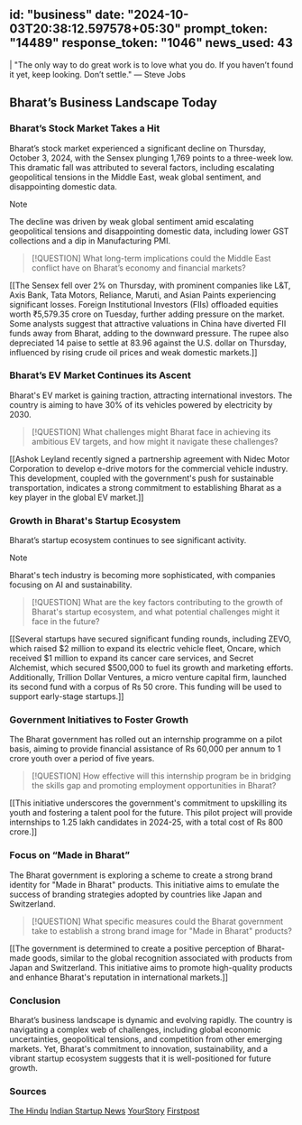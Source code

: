 
id: "business"
date: "2024-10-03T20:38:12.597578+05:30"
prompt_token: "14489"
response_token: "1046"
news_used: 43
------
| "The only way to do great work is to love what you do. If you haven’t found it yet, keep looking. Don’t settle." — Steve Jobs

## Bharat’s Business Landscape Today

### Bharat’s Stock Market Takes a Hit

Bharat’s stock market experienced a significant decline on Thursday, October 3, 2024, with the Sensex plunging 1,769 points to a three-week low. This dramatic fall was attributed to several factors, including escalating geopolitical tensions in the Middle East, weak global sentiment, and disappointing domestic data. 

> [!NOTE]
> The decline was driven by weak global sentiment amid escalating geopolitical tensions and disappointing domestic data, including lower GST collections and a dip in Manufacturing PMI.

> [!QUESTION]
> What long-term implications could the Middle East conflict have on Bharat’s economy and financial markets?

[[The Sensex fell over 2% on Thursday, with prominent companies like L&T, Axis Bank, Tata Motors, Reliance, Maruti, and Asian Paints experiencing significant losses. Foreign Institutional Investors (FIIs) offloaded equities worth ₹5,579.35 crore on Tuesday, further adding pressure on the market. Some analysts suggest that attractive valuations in China have diverted FII funds away from Bharat, adding to the downward pressure. The rupee also depreciated 14 paise to settle at 83.96 against the U.S. dollar on Thursday, influenced by rising crude oil prices and weak domestic markets.]]

### Bharat’s EV Market Continues its Ascent

Bharat's EV market is gaining traction, attracting international investors. The country is aiming to have 30% of its vehicles powered by electricity by 2030. 

> [!QUESTION]
> What challenges might Bharat face in achieving its ambitious EV targets, and how might it navigate these challenges?

[[Ashok Leyland recently signed a partnership agreement with Nidec Motor Corporation to develop e-drive motors for the commercial vehicle industry. This development, coupled with the government's push for sustainable transportation, indicates a strong commitment to establishing Bharat as a key player in the global EV market.]]

### Growth in Bharat's Startup Ecosystem

Bharat’s startup ecosystem continues to see significant activity.  

> [!NOTE]
>  Bharat's tech industry is becoming more sophisticated, with companies focusing on AI and sustainability.

> [!QUESTION]
> What are the key factors contributing to the growth of Bharat's startup ecosystem, and what potential challenges might it face in the future?

[[Several startups have secured significant funding rounds, including ZEVO, which raised $2 million to expand its electric vehicle fleet, Oncare, which received $1 million to expand its cancer care services, and Secret Alchemist, which secured $500,000 to fuel its growth and marketing efforts. Additionally, Trillion Dollar Ventures, a micro venture capital firm, launched its second fund with a corpus of Rs 50 crore. This funding will be used to support early-stage startups.]]

### Government Initiatives to Foster Growth

The Bharat government has rolled out an internship programme on a pilot basis, aiming to provide financial assistance of Rs 60,000 per annum to 1 crore youth over a period of five years.

> [!QUESTION]
> How effective will this internship program be in bridging the skills gap and promoting employment opportunities in Bharat?

[[This initiative underscores the government's commitment to upskilling its youth and fostering a talent pool for the future.  This pilot project will provide internships to 1.25 lakh candidates in 2024-25, with a total cost of Rs 800 crore.]]


###  Focus on “Made in Bharat”

The Bharat government is exploring a scheme to create a strong brand identity for "Made in Bharat" products. This initiative aims to emulate the success of branding strategies adopted by countries like Japan and Switzerland.

> [!QUESTION]
> What specific measures could the Bharat government take to establish a strong brand image for "Made in Bharat" products?

[[The government is determined to create a positive perception of Bharat-made goods, similar to the global recognition associated with products from Japan and Switzerland. This initiative aims to promote high-quality products and enhance Bharat's reputation in international markets.]]


### Conclusion

Bharat’s business landscape is dynamic and evolving rapidly. The country is navigating a complex web of challenges, including global economic uncertainties, geopolitical tensions, and competition from other emerging markets. Yet, Bharat's commitment to innovation, sustainability, and a vibrant startup ecosystem suggests that it is well-positioned for future growth.


### Sources

[The Hindu](https://www.thehindu.com) 
[Indian Startup News](https://indianstartupnews.com) 
[YourStory](https://yourstory.com)
[Firstpost](https://www.firstpost.com)

